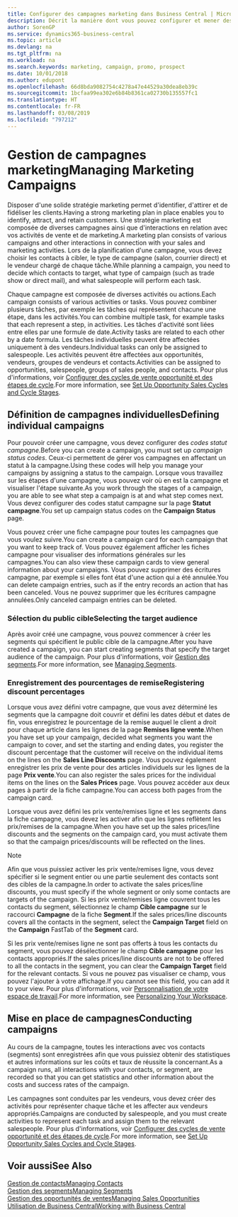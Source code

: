 ```yaml
---
title: Configurer des campagnes marketing dans Business Central | Microsoft Docs
description: Décrit la manière dont vous pouvez configurer et mener des campagnes marketing dans Business Central afin de vous aider à identifier et attirer des prospects et à fidéliser les clients.
author: SorenGP
ms.service: dynamics365-business-central
ms.topic: article
ms.devlang: na
ms.tgt_pltfrm: na
ms.workload: na
ms.search.keywords: marketing, campaign, promo, prospect
ms.date: 10/01/2018
ms.author: edupont
ms.openlocfilehash: 66d8bda9082754c4278a47e44529a30dea8eb39c
ms.sourcegitcommit: 1bcfaa99ea302e6b84b8361ca02730b135557fc1
ms.translationtype: HT
ms.contentlocale: fr-FR
ms.lasthandoff: 03/08/2019
ms.locfileid: "797212"
---
```

# <a name="managing-marketing-campaigns"></a><span data-ttu-id="a113d-103">Gestion de campagnes marketing</span><span class="sxs-lookup"><span data-stu-id="a113d-103">Managing Marketing Campaigns</span></span>
<span data-ttu-id="a113d-104">Disposer d'une solide stratégie marketing permet d'identifier, d'attirer et de fidéliser les clients.</span><span class="sxs-lookup"><span data-stu-id="a113d-104">Having a strong marketing plan in place enables you to identify, attract, and retain customers.</span></span> <span data-ttu-id="a113d-105">Une stratégie marketing est composée de diverses campagnes ainsi que d'interactions en relation avec vos activités de vente et de marketing.</span><span class="sxs-lookup"><span data-stu-id="a113d-105">A marketing plan consists of various campaigns and other interactions in connection with your sales and marketing activities.</span></span> <span data-ttu-id="a113d-106">Lors de la planification d'une campagne, vous devez choisir les contacts à cibler, le type de campagne (salon, courrier direct) et le vendeur chargé de chaque tâche.</span><span class="sxs-lookup"><span data-stu-id="a113d-106">While planning a campaign, you need to decide which contacts to target, what type of campaign (such as trade show or direct mail), and what salespeople will perform each task.</span></span>

<span data-ttu-id="a113d-107">Chaque campagne est composée de diverses activités ou actions.</span><span class="sxs-lookup"><span data-stu-id="a113d-107">Each campaign consists of various activities or tasks.</span></span> <span data-ttu-id="a113d-108">Vous pouvez combiner plusieurs tâches, par exemple les tâches qui représentent chacune une étape, dans les activités.</span><span class="sxs-lookup"><span data-stu-id="a113d-108">You can combine multiple task, for example tasks that each represent a step, in activities.</span></span> <span data-ttu-id="a113d-109">Les tâches d'activité sont liées entre elles par une formule de date.</span><span class="sxs-lookup"><span data-stu-id="a113d-109">Activity tasks are related to each other by a date formula.</span></span> <span data-ttu-id="a113d-110">Les tâches individuelles peuvent être affectées uniquement à des vendeurs.</span><span class="sxs-lookup"><span data-stu-id="a113d-110">Individual tasks can only be assigned to salespeople.</span></span> <span data-ttu-id="a113d-111">Les activités peuvent être affectées aux opportunités, vendeurs, groupes de vendeurs et contacts.</span><span class="sxs-lookup"><span data-stu-id="a113d-111">Activities can be assigned to opportunities, salespeople, groups of sales people, and contacts.</span></span> <span data-ttu-id="a113d-112">Pour plus d'informations, voir [Configurer des cycles de vente opportunité et des étapes de cycle](marketing-how-setup-opportunity-sales-cycles-stages.md).</span><span class="sxs-lookup"><span data-stu-id="a113d-112">For more information, see [Set Up Opportunity Sales Cycles and Cycle Stages](marketing-how-setup-opportunity-sales-cycles-stages.md).</span></span>

## <a name="defining-individual-campaigns"></a><span data-ttu-id="a113d-113">Définition de campagnes individuelles</span><span class="sxs-lookup"><span data-stu-id="a113d-113">Defining individual campaigns</span></span>
<span data-ttu-id="a113d-114">Pour pouvoir créer une campagne, vous devez configurer des *codes statut campagne*.</span><span class="sxs-lookup"><span data-stu-id="a113d-114">Before you can create a campaign, you must set up *campaign status codes*.</span></span> <span data-ttu-id="a113d-115">Ceux-ci permettent de gérer vos campagnes en affectant un statut à la campagne.</span><span class="sxs-lookup"><span data-stu-id="a113d-115">Using these codes will help you manage your campaigns by assigning a status to the campaign.</span></span> <span data-ttu-id="a113d-116">Lorsque vous travaillez sur les étapes d'une campagne, vous pouvez voir où en est la campagne et visualiser l'étape suivante.</span><span class="sxs-lookup"><span data-stu-id="a113d-116">As you work through the stages of a campaign, you are able to see what step a campaign is at and what step comes next.</span></span> <span data-ttu-id="a113d-117">Vous devez configurer des codes statut campagne sur la page **Statut campagne**.</span><span class="sxs-lookup"><span data-stu-id="a113d-117">You set up campaign status codes on the **Campaign Status** page.</span></span>

<span data-ttu-id="a113d-118">Vous pouvez créer une fiche campagne pour toutes les campagnes que vous voulez suivre.</span><span class="sxs-lookup"><span data-stu-id="a113d-118">You can create a campaign card for each campaign that you want to keep track of.</span></span> <span data-ttu-id="a113d-119">Vous pouvez également afficher les fiches campagne pour visualiser des informations générales sur les campagnes.</span><span class="sxs-lookup"><span data-stu-id="a113d-119">You can also view these campaign cards to view general information about your campaigns.</span></span>
<span data-ttu-id="a113d-120">Vous pouvez supprimer des écritures campagne, par exemple si elles font état d'une action qui a été annulée.</span><span class="sxs-lookup"><span data-stu-id="a113d-120">You can delete campaign entries, such as if the entry records an action that has been canceled.</span></span> <span data-ttu-id="a113d-121">Vous ne pouvez supprimer que les écritures campagne annulées.</span><span class="sxs-lookup"><span data-stu-id="a113d-121">Only canceled campaign entries can be deleted.</span></span>

### <a name="selecting-the-target-audience"></a><span data-ttu-id="a113d-122">Sélection du public cible</span><span class="sxs-lookup"><span data-stu-id="a113d-122">Selecting the target audience</span></span>
<span data-ttu-id="a113d-123">Après avoir créé une campagne, vous pouvez commencer à créer les segments qui spécifient le public cible de la campagne.</span><span class="sxs-lookup"><span data-stu-id="a113d-123">After you have created a campaign, you can start creating segments that specify the target audience of the campaign.</span></span> <span data-ttu-id="a113d-124">Pour plus d'informations, voir [Gestion des segments](marketing-segments.md).</span><span class="sxs-lookup"><span data-stu-id="a113d-124">For more information, see [Managing Segments](marketing-segments.md).</span></span>

### <a name="registering-discount-percentages"></a><span data-ttu-id="a113d-125">Enregistrement des pourcentages de remise</span><span class="sxs-lookup"><span data-stu-id="a113d-125">Registering discount percentages</span></span>
<span data-ttu-id="a113d-126">Lorsque vous avez défini votre campagne, que vous avez déterminé les segments que la campagne doit couvrir et défini les dates début et dates de fin, vous enregistrez le pourcentage de la remise auquel le client a droit pour chaque article dans les lignes de la page **Remises ligne vente**.</span><span class="sxs-lookup"><span data-stu-id="a113d-126">When you have set up your campaign, decided what segments you want the campaign to cover, and set the starting and ending dates, you register the discount percentage that the customer will receive on the individual items on the lines on the **Sales Line Discounts** page.</span></span> <span data-ttu-id="a113d-127">Vous pouvez également enregistrer les prix de vente pour des articles individuels sur les lignes de la page **Prix vente**.</span><span class="sxs-lookup"><span data-stu-id="a113d-127">You can also register the sales prices for the individual items on the lines on the **Sales Prices** page.</span></span> <span data-ttu-id="a113d-128">Vous pouvez accéder aux deux pages à partir de la fiche campagne.</span><span class="sxs-lookup"><span data-stu-id="a113d-128">You can access both pages from the campaign card.</span></span>

 <span data-ttu-id="a113d-129">Lorsque vous avez défini les prix vente/remises ligne et les segments dans la fiche campagne, vous devez les activer afin que les lignes reflètent les prix/remises de la campagne.</span><span class="sxs-lookup"><span data-stu-id="a113d-129">When you have set up the sales prices/line discounts and the segments on the campaign card, you must activate them so that the campaign prices/discounts will be reflected on the lines.</span></span>

> [!NOTE]  
>   <span data-ttu-id="a113d-130">Afin que vous puissiez activer les prix vente/remises ligne, vous devez spécifier si le segment entier ou une partie seulement des contacts sont des cibles de la campagne.</span><span class="sxs-lookup"><span data-stu-id="a113d-130">In order to activate the sales prices/line discounts, you must specify if the whole segment or only some contacts are targets of the campaign.</span></span> <span data-ttu-id="a113d-131">Si les prix vente/remises ligne couvrent tous les contacts du segment, sélectionnez le champ **Cible campagne** sur le raccourci **Campagne** de la fiche **Segment**.</span><span class="sxs-lookup"><span data-stu-id="a113d-131">If the sales prices/line discounts covers all the contacts in the segment, select the **Campaign Target** field on the **Campaign** FastTab of the **Segment** card.</span></span>

<span data-ttu-id="a113d-132">Si les prix vente/remises ligne ne sont pas offerts à tous les contacts du segment, vous pouvez désélectionner le champ **Cible campagne** pour les contacts appropriés.</span><span class="sxs-lookup"><span data-stu-id="a113d-132">If the sales prices/line discounts are not to be offered to all the contacts in the segment, you can clear the **Campaign Target** field for the relevant contacts.</span></span> <span data-ttu-id="a113d-133">Si vous ne pouvez pas visualiser ce champ, vous pouvez l'ajouter à votre affichage.</span><span class="sxs-lookup"><span data-stu-id="a113d-133">If you cannot see this field, you can add it to your view.</span></span> <span data-ttu-id="a113d-134">Pour plus d'informations, voir [Personnalisation de votre espace de travail](ui-personalization-user.md).</span><span class="sxs-lookup"><span data-stu-id="a113d-134">For more information, see [Personalizing Your Workspace](ui-personalization-user.md).</span></span>

## <a name="conducting-campaigns"></a><span data-ttu-id="a113d-135">Mise en place de campagnes</span><span class="sxs-lookup"><span data-stu-id="a113d-135">Conducting campaigns</span></span>
<span data-ttu-id="a113d-136">Au cours de la campagne, toutes les interactions avec vos contacts (segments) sont enregistrées afin que vous puissiez obtenir des statistiques et autres informations sur les coûts et taux de réussite la concernant.</span><span class="sxs-lookup"><span data-stu-id="a113d-136">As a campaign runs, all interactions with your contacts, or segment, are recorded so that you can get statistics and other information about the costs and success rates of the campaign.</span></span>

<span data-ttu-id="a113d-137">Les campagnes sont conduites par les vendeurs, vous devez créer des activités pour représenter chaque tâche et les affecter aux vendeurs appropriés.</span><span class="sxs-lookup"><span data-stu-id="a113d-137">Campaigns are conducted by salespeople, and you must create activities to represent each task and assign them to the relevant salespeople.</span></span> <span data-ttu-id="a113d-138">Pour plus d'informations, voir [Configurer des cycles de vente opportunité et des étapes de cycle](marketing-how-setup-opportunity-sales-cycles-stages.md).</span><span class="sxs-lookup"><span data-stu-id="a113d-138">For more information, see [Set Up Opportunity Sales Cycles and Cycle Stages](marketing-how-setup-opportunity-sales-cycles-stages.md).</span></span>

## <a name="see-also"></a><span data-ttu-id="a113d-139">Voir aussi</span><span class="sxs-lookup"><span data-stu-id="a113d-139">See Also</span></span>
[<span data-ttu-id="a113d-140">Gestion de contacts</span><span class="sxs-lookup"><span data-stu-id="a113d-140">Managing Contacts</span></span>](marketing-contacts.md)  
[<span data-ttu-id="a113d-141">Gestion des segments</span><span class="sxs-lookup"><span data-stu-id="a113d-141">Managing Segments</span></span>](marketing-segments.md)  
[<span data-ttu-id="a113d-142">Gestion des opportunités de ventes</span><span class="sxs-lookup"><span data-stu-id="a113d-142">Managing Sales Opportunities</span></span>](marketing-manage-sales-opportunities.md)  
[<span data-ttu-id="a113d-143">Utilisation de Business Central</span><span class="sxs-lookup"><span data-stu-id="a113d-143">Working with Business Central</span></span>](ui-work-product.md)  
